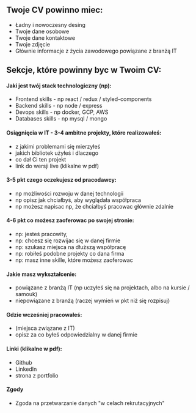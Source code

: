 


## Twoje CV powinno miec:
- Ładny i nowoczesny desing
- Twoje dane osobowe
- Twoje dane kontaktowe
- Twoje zdjęcie
- Głównie informacje z życia zawodowego powiązane z branżą IT


## Sekcje, które powinny byc w Twoim CV:
#### Jaki jest twój stack technologiczny (np):
- Frontend skills - np react / redux / styled-components
- Backend skills - np node / express
- Devops skills - np docker, GCP, AWS
- Databases skills - np mysql / mongo

#### Osiągnięcia w IT - 3-4 ambitne projekty, które realizowałeś:
- z jakimi problemami się mierzyłeś
- jakich bibliotek użyłeś i dlaczego
- co dał Ci ten projekt
- link do wersji live (klikalne w pdf)

#### 3-5 pkt czego oczekujesz od pracodawcy:
- np możliwości rozwoju w danej technologii
- np opisz jak chciałbyś, aby wyglądała współpraca
- np możesz napisac np, że chciałbyś pracowac głównie zdalnie

#### 4-6 pkt co możesz zaoferowac po swojej stronie:
- np: jesteś pracowity, 
- np: chcesz się rozwijac się w danej firmie
- np: szukasz miejsca na dłuższą współpracę
- np: robiłeś podobne projekty co dana firma
- np: masz inne skille, które możesz zaoferowac 

#### Jakie masz wykształcenie:
- powiązane z branżą IT (np uczyłeś się na projektach, albo na kursie / samouk)
- niepowiązane z branżą (raczej wymień w pkt niż się rozpisuj)

#### Gdzie wcześniej pracowałeś:
- (miejsca związane z IT)
- opisz za co byłeś odpowiedzialny w danej firmie

#### Linki (klikalne w pdf):
- Github
- LinkedIn
- strona z portfolio


#### Zgody
- Zgoda na przetwarzanie danych "w celach rekrutacyjnych"

